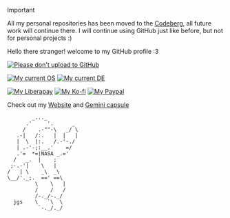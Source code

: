 > [!IMPORTANT]  
> All my personal repositories has been moved to the [Codeberg](https://codeberg.org/daudix-UFO), all future work will continue there. I will continue using GitHub just like before, but not for personal projects :)

Hello there stranger! welcome to my GitHub profile :3

[![Please don't upload to GitHub](https://nogithub.codeberg.page/badge.svg)](https://nogithub.codeberg.page)

[![My current OS](https://img.shields.io/badge/OS-Fedora%20Silverblue%2039-informational?color=%2350a1d9&style=flat&logo=Fedora&logoColor=white)](https://fedoraproject.org)
[![My current DE](https://img.shields.io/badge/DE-GNOME%2045-informational?color=%234a86cf&style=flat&logo=GNOME&logoColor=white)](https://www.gnome.org)

[![My Liberapay](https://img.shields.io/badge/Liberapay-Donate-F6C915?logo=liberapay)](https://liberapay.com/daudix)
[![My Ko-fi](https://img.shields.io/badge/Ko--fi-Donate-FF5E5B?logo=kofi)](https://ko-fi.com/daudix)
[![My Paypal](https://img.shields.io/badge/PayPal-Donate-00457C?logo=paypal)](https://paypal.me/Daudix)

Check out my [Website](https://daudix.exozy.me) and [Gemini capsule](https://daudix.flounder.online)

```
        _..._
      .'     '.      _
     /    .-""-\   _/ \
   .-|   /:.   |  |   |
   |  \  |:.   /.-'-./
   | .-'-;:__.'    =/
   .'=  *=|NASA _.='
  /   _.  |    ;
 ;-.-'|    \   |
/   | \    _\  _\
\__/'._;.  ==' ==\
         \    \   |
         /    /   /
         /-._/-._/
  jgs    \   `\  \
          `-._/._/
```
